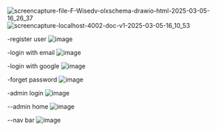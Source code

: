 
![screencapture-file-F-Wisedv-olxschema-drawio-html-2025-03-05-16_26_37](https://github.com/user-attachments/assets/97a8ee64-58e2-4b40-b7c7-01ee57fb62c9)
![screencapture-localhost-4002-doc-v1-2025-03-05-16_10_53](https://github.com/user-attachments/assets/52009d85-9107-491e-8e57-2f4e90ecd199)


-register user
![image](https://github.com/user-attachments/assets/4aaf8646-7989-4d46-9ccb-c714254f2611)


-login with email
![image](https://github.com/user-attachments/assets/75608e7e-9a34-4f59-9f1d-19ea411e32eb)

-login with google
![image](https://github.com/user-attachments/assets/798a8555-8f8f-42bb-9c68-d12f3fd85bfd)

-forget password
![image](https://github.com/user-attachments/assets/e2300493-df73-43ec-b7da-c3b0fff9c3c5)

-admin login
![image](https://github.com/user-attachments/assets/28b1313a-d30c-48b8-aec5-fe92522e20f0)

--admin home
![image](https://github.com/user-attachments/assets/a224155a-7c8a-4fb5-a731-7ee1bc4f1084)

--nav bar
![image](https://github.com/user-attachments/assets/28c01b59-9e0e-462a-82ea-e1cc477b1a5f)

